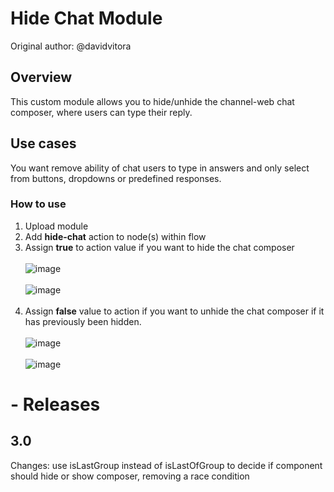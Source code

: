 #  Hide Chat Module
Original author: @davidvitora

## Overview
This custom module allows you to hide/unhide the channel-web chat composer, where users can type their reply. 

## Use cases
You want remove ability of chat users to type in answers and only select from buttons, dropdowns or predefined responses. 


### How to use
1. Upload module
2. Add **hide-chat** action to node(s) within flow
3. Assign **true** to action value if you want to hide the chat composer<br><br>
![image](https://user-images.githubusercontent.com/104075132/200072449-94bcbf1c-14d5-48b0-8bd8-d3ccf64ef32b.png)
<br><br>
![image](https://user-images.githubusercontent.com/104075132/200072346-5a548716-971f-479e-9bb1-85d4ccd25e57.png)
<br><br>
4. Assign **false** value to action if you want to unhide the chat composer if it has previously been hidden. 
<br><br>
![image](https://user-images.githubusercontent.com/104075132/200072507-a9dd2cf1-1a65-4552-bcc6-768e507456f3.png)
<br><br>
![image](https://user-images.githubusercontent.com/104075132/200072387-cf34f9c7-431f-42f6-8021-ff7aa44a63fb.png)



# - Releases

## 3.0 

Changes: use isLastGroup instead of isLastOfGroup to decide if component should hide or show composer, removing a race condition

